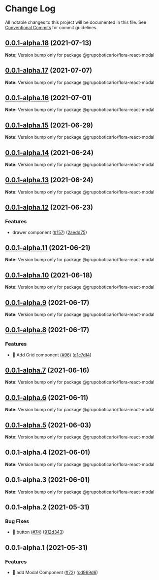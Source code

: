 # Change Log

All notable changes to this project will be documented in this file.
See [Conventional Commits](https://conventionalcommits.org) for commit guidelines.

## [0.0.1-alpha.18](https://github.com/grupoboticario/flora/compare/@grupoboticario/flora-react-modal@0.0.1-alpha.17...@grupoboticario/flora-react-modal@0.0.1-alpha.18) (2021-07-13)

**Note:** Version bump only for package @grupoboticario/flora-react-modal





## [0.0.1-alpha.17](https://github.com/grupoboticario/flora/compare/@grupoboticario/flora-react-modal@0.0.1-alpha.16...@grupoboticario/flora-react-modal@0.0.1-alpha.17) (2021-07-07)

**Note:** Version bump only for package @grupoboticario/flora-react-modal





## [0.0.1-alpha.16](https://github.com/grupoboticario/flora/compare/@grupoboticario/flora-react-modal@0.0.1-alpha.15...@grupoboticario/flora-react-modal@0.0.1-alpha.16) (2021-07-01)

**Note:** Version bump only for package @grupoboticario/flora-react-modal





## [0.0.1-alpha.15](https://github.com/grupoboticario/flora/compare/@grupoboticario/flora-react-modal@0.0.1-alpha.14...@grupoboticario/flora-react-modal@0.0.1-alpha.15) (2021-06-29)

**Note:** Version bump only for package @grupoboticario/flora-react-modal





## [0.0.1-alpha.14](https://github.com/grupoboticario/flora/compare/@grupoboticario/flora-react-modal@0.0.1-alpha.13...@grupoboticario/flora-react-modal@0.0.1-alpha.14) (2021-06-24)

**Note:** Version bump only for package @grupoboticario/flora-react-modal





## [0.0.1-alpha.13](https://github.com/grupoboticario/flora/compare/@grupoboticario/flora-react-modal@0.0.1-alpha.12...@grupoboticario/flora-react-modal@0.0.1-alpha.13) (2021-06-24)

**Note:** Version bump only for package @grupoboticario/flora-react-modal





## [0.0.1-alpha.12](https://github.com/grupoboticario/flora/compare/@grupoboticario/flora-react-modal@0.0.1-alpha.11...@grupoboticario/flora-react-modal@0.0.1-alpha.12) (2021-06-23)


### Features

* drawer component ([#157](https://github.com/grupoboticario/flora/issues/157)) ([2aedd75](https://github.com/grupoboticario/flora/commit/2aedd7561029a29df0c5a70e415a1708ac9110e5))





## [0.0.1-alpha.11](https://github.com/grupoboticario/flora/compare/@grupoboticario/flora-react-modal@0.0.1-alpha.10...@grupoboticario/flora-react-modal@0.0.1-alpha.11) (2021-06-21)

**Note:** Version bump only for package @grupoboticario/flora-react-modal





## [0.0.1-alpha.10](https://github.com/grupoboticario/flora/compare/@grupoboticario/flora-react-modal@0.0.1-alpha.9...@grupoboticario/flora-react-modal@0.0.1-alpha.10) (2021-06-18)

**Note:** Version bump only for package @grupoboticario/flora-react-modal





## [0.0.1-alpha.9](https://github.com/grupoboticario/flora/compare/@grupoboticario/flora-react-modal@0.0.1-alpha.8...@grupoboticario/flora-react-modal@0.0.1-alpha.9) (2021-06-17)

**Note:** Version bump only for package @grupoboticario/flora-react-modal





## [0.0.1-alpha.8](https://github.com/grupoboticario/flora/compare/@grupoboticario/flora-react-modal@0.0.1-alpha.7...@grupoboticario/flora-react-modal@0.0.1-alpha.8) (2021-06-17)


### Features

* 🎸 Add Grid component  ([#96](https://github.com/grupoboticario/flora/issues/96)) ([d1c7df4](https://github.com/grupoboticario/flora/commit/d1c7df4c4b84e3b126c6b9c686e5a12dbfbf0de4))





## [0.0.1-alpha.7](https://github.com/grupoboticario/flora/compare/@grupoboticario/flora-react-modal@0.0.1-alpha.6...@grupoboticario/flora-react-modal@0.0.1-alpha.7) (2021-06-16)

**Note:** Version bump only for package @grupoboticario/flora-react-modal





## [0.0.1-alpha.6](https://github.com/grupoboticario/flora/compare/@grupoboticario/flora-react-modal@0.0.1-alpha.5...@grupoboticario/flora-react-modal@0.0.1-alpha.6) (2021-06-11)

**Note:** Version bump only for package @grupoboticario/flora-react-modal





## [0.0.1-alpha.5](https://github.com/grupoboticario/flora/compare/@grupoboticario/flora-react-modal@0.0.1-alpha.4...@grupoboticario/flora-react-modal@0.0.1-alpha.5) (2021-06-03)

**Note:** Version bump only for package @grupoboticario/flora-react-modal





## 0.0.1-alpha.4 (2021-06-01)

**Note:** Version bump only for package @grupoboticario/flora-react-modal





## 0.0.1-alpha.3 (2021-06-01)

**Note:** Version bump only for package @grupoboticario/flora-react-modal





## 0.0.1-alpha.2 (2021-05-31)


### Bug Fixes

* 🐛 button ([#74](https://github.com/grupoboticario/flora/issues/74)) ([912d343](https://github.com/grupoboticario/flora/commit/912d3431f53b0c5bc50bc83f912f3e3b83368953))





## 0.0.1-alpha.1 (2021-05-31)


### Features

* 🎸 add Modal Component ([#72](https://github.com/grupoboticario/flora/issues/72)) ([cd969d6](https://github.com/grupoboticario/flora/commit/cd969d648c41fa2080c4f7ce3b46ad035adf563a))
